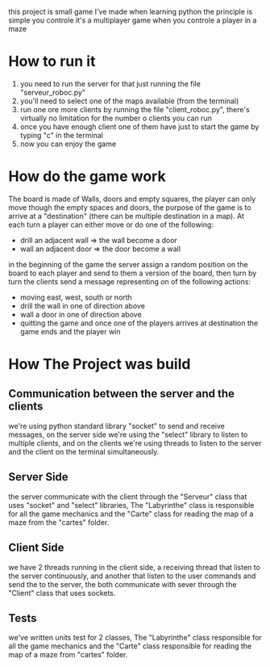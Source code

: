 this project is small game I've made when learning python the principle is simple you controle it's a multiplayer game when you controle a player in a maze

# How to run it
1. you need to run the server for that just running the file "serveur_roboc.py"
2. you'll need to select one of the maps available (from the terminal)
3. run one ore more clients by running the file "client_roboc.py", there's virtually no limitation for the number o clients you can run
4. once you have enough client one of them have just to start the game by typing "c" in the terminal
5. now you can enjoy the game

# How do the game work

The board is made of Walls, doors and empty squares, the player can only move though the empty spaces and doors, the purpose of the game is to arrive at a "destination" (there can be multiple destination in a map). At each turn a player can either move or do one of the following:
* drill an adjacent wall => the wall become a door
* wall an adjacent door => the door become a wall

in the beginning of the game the server assign a random position on the board to each player and send to them a version of the board, then turn by turn the clients send a message representing on of the following actions:
* moving east, west, south or north
* drill the wall in one of direction above
* wall a door in one of direction above
* quitting the game
and once one of the players arrives at destination the game ends and the player win

# How The Project was build

## Communication between the server and the clients
we're using python standard library "socket" to send and receive messages, on the server side we're using the "select" library to listen to multiple clients, and on the clients we're using threads to listen to the server and the client on the terminal simultaneously.

## Server Side
the server communicate with the client through the "Serveur" class that uses "socket" and "select" libraries, The "Labyrinthe" class is responsible for all the game mechanics and the "Carte" class for reading the map of a maze from the "cartes" folder.

## Client Side
we have 2 threads running in the client side, a receiving thread that listen to the server continuously, and another that listen to the user commands and send the to the server, the both communicate with sever through the "Client" class that uses sockets.

## Tests
we've written units test for 2 classes, The "Labyrinthe" class responsible for all the game mechanics and the "Carte" class responsible for reading the map of a maze from "cartes" folder.
